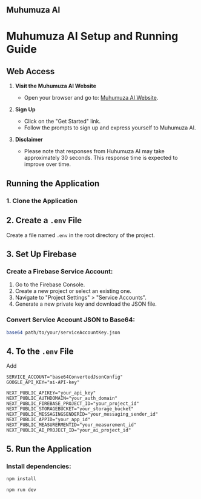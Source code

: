
## Muhumuza AI

# Muhumuza AI Setup and Running Guide

## Web Access

1. **Visit the Muhumuza AI Website**
   - Open your browser and go to: [Muhumuza AI Website](https://www.muhumuza-ai.com/).

2. **Sign Up**
   - Click on the "Get Started" link.
   - Follow the prompts to sign up and express yourself to Muhumuza AI.

3. **Disclaimer**
   - Please note that responses from Huhumuza AI may take approximately 30 seconds. This response time is expected to improve over time.

## Running the Application

### 1. Clone the Application

## 2. Create a `.env` File

Create a file named `.env` in the root directory of the project.

## 3. Set Up Firebase

### Create a Firebase Service Account:

1. Go to the Firebase Console.
2. Create a new project or select an existing one.
3. Navigate to "Project Settings" > "Service Accounts".
4. Generate a new private key and download the JSON file.

### Convert Service Account JSON to Base64:

```bash
base64 path/to/your/serviceAccountKey.json
```
## 4. To the  `.env` File

Add

```env
SERVICE_ACCOUNT="base64ConvertedJsonConfig"
GOOGLE_API_KEY="ai-API-key"

NEXT_PUBLIC_APIKEY="your_api_key"
NEXT_PUBLIC_AUTHDOMAIN="your_auth_domain"
NEXT_PUBLIC_FIREBASE_PROJECT_ID="your_project_id"
NEXT_PUBLIC_STORAGEBUCKET="your_storage_bucket"
NEXT_PUBLIC_MESSAGINGSENDERID="your_messaging_sender_id"
NEXT_PUBLIC_APPID="your_app_id"
NEXT_PUBLIC_MEASURERMENTID="your_measurement_id"
NEXT_PUBLIC_AI_PROJECT_ID="your_ai_project_id"
```
## 5. Run the Application

### Install dependencies:

```bash
npm install
```

```bash
npm run dev
```
